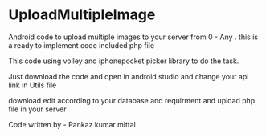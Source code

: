 # UploadMultipleImage
Android code to upload multiple images to your server from 0 - Any . this is a ready to implement code included php file


This code using volley and iphonepocket picker library to do the task.

Just download the code and open in android studio and change your api link in Utils file

download edit according to your database and requirment and upload php file in your server 


Code written by - Pankaz kumar mittal
